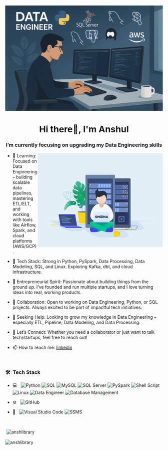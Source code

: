 ![MasterHead](https://github.com/Anshlibrary/Images/blob/main/gitBack.png)
<h1 align="center">Hi there👋, I'm Anshul</h1>
<h3 align="center">I’m currently focusing on upgrading my Data Engineering skills</h3>
<img align="right" alt="Coding" width="400" src="https://github.com/Anshlibrary/Images/blob/main/dev-ops-gif-dr.gif">


- 🔭 Learning: Focused on Data Engineering – building scalable data pipelines, mastering ETL/ELT, and working with tools like Airflow, Spark, and cloud platforms (AWS/GCP).

- 🐍 Tech Stack: Strong in Python, PySpark, Data Processing, Data Modeling, SQL, and Linux. Exploring Kafka, dbt, and cloud infrastructure.

- 🚀 Entrepreneurial Spirit: Passionate about building things from the ground up. I've founded and run multiple startups, and I love turning ideas into real, working products.

- 👯 Collaboration: Open to working on Data Engineering, Python, or SQL projects. Always excited to be part of impactful tech initiatives.

- 🤝 Seeking Help: Looking to grow my knowledge in Data Engineering – especially ETL, Pipeline, Data Modeling, and Data Processing.

- 💬 Let’s Connect: Whether you need a collaborator or just want to talk tech/startups, feel free to reach out!

- 📫 How to reach me: [linkedin](https://www.linkedin.com/in/anshlibrary/)

</br>

<h3> 🛠 &nbsp;Tech Stack</h3>

- 💻 &nbsp;
  ![Python](https://img.shields.io/badge/-Python-000000?style=for-the-badge&logo=python)
  ![SQL](https://img.shields.io/badge/-SQL-000000?style=for-the-badge&logo=MySQL)
  ![MySQL](https://img.shields.io/badge/-MySQL-000000?style=for-the-badge&logo=mysql)
  ![SQL Server](https://img.shields.io/badge/-SQL%20Server-000000?style=for-the-badge&logo=microsoft-sql-server)
  ![PySpark](https://img.shields.io/badge/-PySpark-000000?style=for-the-badge&logo=apache-spark&logoColor=orange)
  ![Shell Script](https://img.shields.io/badge/-Shell%20Script-000000?style=for-the-badge&logo=gnu-bash&logoColor=white)
  ![Linux](https://img.shields.io/badge/-Linux-000000?style=for-the-badge&logo=linux)
  ![Data Engineer](https://img.shields.io/badge/-Data%20Engineer-000000?style=for-the-badge&logo=data:image/svg+xml;base64,&labelColor=000000)
  ![Database Management](https://img.shields.io/badge/-Database%20Management-000000?style=for-the-badge&logo=databricks)
  
- ⚙️ &nbsp;
  ![GitHub](https://img.shields.io/badge/-GitHub-333333?style=flat&logo=github)
  
- 🔧 &nbsp;
  ![Visual Studio Code](https://img.shields.io/badge/-Visual%20Studio%20Code-333333?style=flat&logo=visual-studio-code&logoColor=007ACC)
  ![SSMS](https://img.shields.io/badge/-SSMS-333333?style=flat&logo=microsoft&logoColor=white)

<br/>

<p>&nbsp;<img align="center" src="https://github-readme-stats.vercel.app/api?username=anshlibrary&show_icons=true&locale=en" alt="anshlibrary" /></p>

<p><img align="center" src="https://github-readme-streak-stats.herokuapp.com/?user=anshlibrary&" alt="anshlibrary" /></p>
